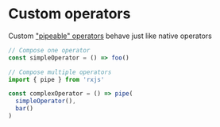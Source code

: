# Custom operators

Custom ["pipeable" operators](https://rxjs-dev.firebaseapp.com/guide/operators) behave just like native operators

```js
// Compose one operator
const simpleOperator = () => foo()
```

```js
// Compose multiple operators
import { pipe } from 'rxjs'

const complexOperator = () => pipe(
  simpleOperator(),
  bar()
)
```

